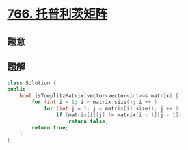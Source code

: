 #  [766. 托普利茨矩阵](https://leetcode-cn.com/problems/toeplitz-matrix/)

## 题意



## 题解



```c++
class Solution {
public:
    bool isToeplitzMatrix(vector<vector<int>>& matrix) {
        for (int i = 1; i < matrix.size(); i ++ )
            for (int j = 1; j < matrix[i].size(); j ++ )
                if (matrix[i][j] != matrix[i - 1][j - 1])
                    return false;
        return true;
    }
};
```



```python3

```

